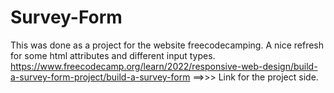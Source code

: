 # Survey-Form

This was done as a project for the website freecodecamping. A nice refresh for some html attributes and different input types.
https://www.freecodecamp.org/learn/2022/responsive-web-design/build-a-survey-form-project/build-a-survey-form ==>>> Link for the project side.
